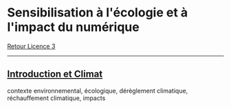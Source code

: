 # Sensibilisation à l'écologie et à l'impact du numérique

[Retour Licence 3](https://mcheungsen.github.io/cours/ "Licence 3")

---

## [Introduction et Climat](ecologie-1.md)
contexte environnemental, écologique, dérèglement climatique, réchauffement climatique, impacts